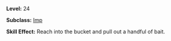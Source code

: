 <!-- TITLE: Skill: Dig Grubs -->
<!-- SUBTITLE:  If worms are your thing...-->

**Level:** 24

**Subclass:** [Imp](imp)

**Skill Effect:** Reach into the bucket and pull out a handful of bait.